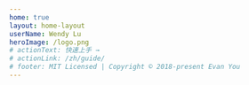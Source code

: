 ```yaml
---
home: true
layout: home-layout
userName: Wendy Lu
heroImage: /logo.png
# actionText: 快速上手 →
# actionLink: /zh/guide/
# footer: MIT Licensed | Copyright © 2018-present Evan You
---
```


<!-- test

https://github.com/vuejs/vuepress/issues/1417 -->